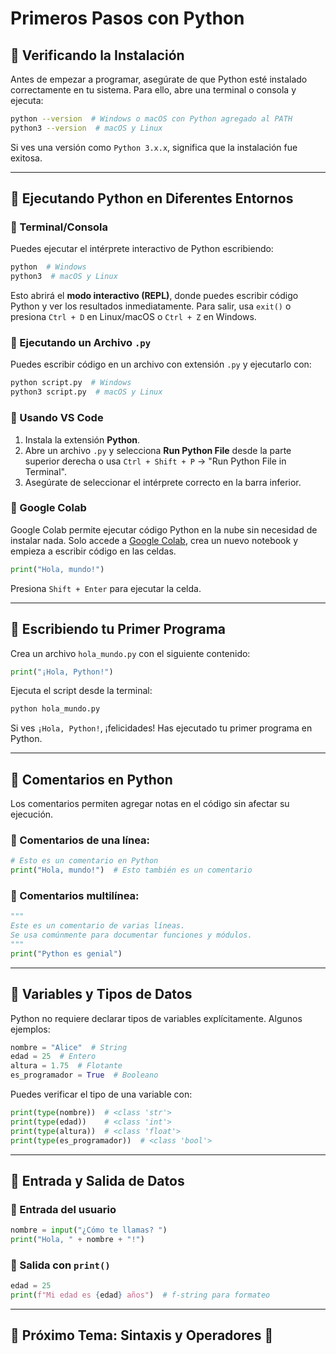 # Primeros Pasos con Python

## 📌 Verificando la Instalación
Antes de empezar a programar, asegúrate de que Python esté instalado correctamente en tu sistema. Para ello, abre una terminal o consola y ejecuta:
```sh
python --version  # Windows o macOS con Python agregado al PATH
python3 --version  # macOS y Linux
```
Si ves una versión como `Python 3.x.x`, significa que la instalación fue exitosa.

---

## 📌 Ejecutando Python en Diferentes Entornos

### 🔹 Terminal/Consola
Puedes ejecutar el intérprete interactivo de Python escribiendo:
```sh
python  # Windows
python3  # macOS y Linux
```
Esto abrirá el **modo interactivo (REPL)**, donde puedes escribir código Python y ver los resultados inmediatamente.
Para salir, usa `exit()` o presiona `Ctrl + D` en Linux/macOS o `Ctrl + Z` en Windows.

### 🔹 Ejecutando un Archivo `.py`
Puedes escribir código en un archivo con extensión `.py` y ejecutarlo con:
```sh
python script.py  # Windows
python3 script.py  # macOS y Linux
```

### 🔹 Usando VS Code
1. Instala la extensión **Python**.
2. Abre un archivo `.py` y selecciona **Run Python File** desde la parte superior derecha o usa `Ctrl + Shift + P` → "Run Python File in Terminal".
3. Asegúrate de seleccionar el intérprete correcto en la barra inferior.

### 🔹 Google Colab
Google Colab permite ejecutar código Python en la nube sin necesidad de instalar nada. Solo accede a [Google Colab](https://colab.research.google.com/), crea un nuevo notebook y empieza a escribir código en las celdas.

```python
print("Hola, mundo!")
```
Presiona `Shift + Enter` para ejecutar la celda.

---

## 📌 Escribiendo tu Primer Programa

Crea un archivo `hola_mundo.py` con el siguiente contenido:
```python
print("¡Hola, Python!")
```
Ejecuta el script desde la terminal:
```sh
python hola_mundo.py
```

Si ves `¡Hola, Python!`, ¡felicidades! Has ejecutado tu primer programa en Python.

---

## 📌 Comentarios en Python
Los comentarios permiten agregar notas en el código sin afectar su ejecución.

### 🔹 Comentarios de una línea:
```python
# Esto es un comentario en Python
print("Hola, mundo!")  # Esto también es un comentario
```

### 🔹 Comentarios multilínea:
```python
"""
Este es un comentario de varias líneas.
Se usa comúnmente para documentar funciones y módulos.
"""
print("Python es genial")
```

---

## 📌 Variables y Tipos de Datos
Python no requiere declarar tipos de variables explícitamente. Algunos ejemplos:

```python
nombre = "Alice"  # String
edad = 25  # Entero
altura = 1.75  # Flotante
es_programador = True  # Booleano
```
Puedes verificar el tipo de una variable con:
```python
print(type(nombre))  # <class 'str'>
print(type(edad))    # <class 'int'>
print(type(altura))  # <class 'float'>
print(type(es_programador))  # <class 'bool'>
```

---

## 📌 Entrada y Salida de Datos
### 🔹 Entrada del usuario
```python
nombre = input("¿Cómo te llamas? ")
print("Hola, " + nombre + "!")
```

### 🔹 Salida con `print()`
```python
edad = 25
print(f"Mi edad es {edad} años")  # f-string para formateo
```

---

## 📌 Próximo Tema: Sintaxis y Operadores 🚀

